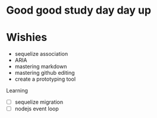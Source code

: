 # Good good study day day up

Wishies
=======

- sequelize association
- ARIA
- mastering markdown
- mastering github editing
- create a prototyping tool

Learning

- [ ] sequelize migration
- [ ] nodejs event loop
